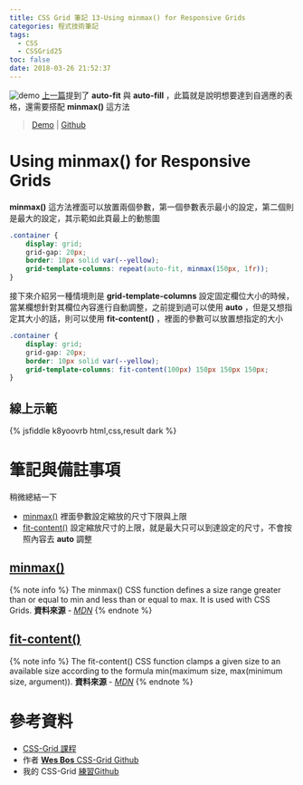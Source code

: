 ```yaml
---
title: CSS Grid 筆記 13-Using minmax() for Responsive Grids
categories: 程式技術筆記
tags:
  - CSS
  - CSSGrid25
toc: false
date: 2018-03-26 21:52:37
---
```



![demo](https://lh3.googleusercontent.com/52oVxuck7nlZMl_v7FUsHuRjwxKP2_P9FKfs8hYzW2CObzlW2yUzli6fe0WuHyEc6lXWslWbsfk69TRSNDVut1cnrjeWmM6xQHQSWJ_mON9x17SqxrRdlUSAYiE3EeqlEuKm7a1hTZ-4x6Gg_qDPhoCaqw7FNTPijdMRoGJDP3XDyb0Bo_ToBsKbnHbEJkzfJV_2Yq30li5wFy5JXKnzGuWDg9dXaJ5P_fn8eZlJtBEFm3Bq4eI1Mflel2DhZZTZTzib856ZkPl2Rr8lg9V9fw6XPs72lPbCyYewlcMgmXG-sUKwsmeRvWEDltiwiBGlbgG8j9BiVtvIVMtx4eyOcwOaYxTigWwsaDTA6WP_N3MhMHQTkEyk4SsbNgLR391BxipBlbozHsw68NESTRW-JzxrB39CXaNPMpQm6TcqhQhNnCuwjNwO7bVZAzBDVrDaSNm4ZPg_PcoKMdSyqvUr52NaKX2A1HSBsL_ALStbK6OETkniNqCRXqDfwAEFwdLlveptV0BUJnQcEaWnKZfK09aTZPip7ifo9mm6ujP9yLz6Q-bN1xgyNQazNpUnfrSneeVf-TWv4mtB36WRkd856B_zlZwrTS6GR6Q5_Az7B8ZrdOvsqGlyxWZ0o--1qujp4Mm5boxshiGwOe4Vnv8iG1di5lfR5uxm=w1142-h340-no)
[上一篇](https://shunnien.github.io/2018/03/24/css-grid-12/)提到了 **auto-fit** 與 **auto-fill** ，此篇就是說明想要達到自適應的表格，還需要搭配 **minmax()** 這方法<!-- more -->

> [Demo](https://shunnien.github.io/css-grid25day/day_13/index.html) | [Github](https://github.com/shunnien/css-grid25day)

# Using minmax() for Responsive Grids

**minmax()** 這方法裡面可以放置兩個參數，第一個參數表示最小的設定，第二個則是最大的設定，其示範如此頁最上的動態圖

``` css
.container {
    display: grid;
    grid-gap: 20px;
    border: 10px solid var(--yellow);
    grid-template-columns: repeat(auto-fit, minmax(150px, 1fr));
}
```

接下來介紹另一種情境則是 **grid-template-columns** 設定固定欄位大小的時候，當某欄想針對其欄位內容進行自動調整，之前提到過可以使用 **auto** ，但是又想指定其大小的話，則可以使用 **fit-content()** ，裡面的參數可以放置想指定的大小

``` css
.container {
    display: grid;
    grid-gap: 20px;
    border: 10px solid var(--yellow);
    grid-template-columns: fit-content(100px) 150px 150px 150px;
}
```

## 線上示範

{% jsfiddle k8yoovrb html,css,result dark %}

# 筆記與備註事項

稍微總結一下

- [minmax()][2] 裡面參數設定縮放的尺寸下限與上限
- [fit-content()][1] 設定縮放尺寸的上限，就是最大只可以到達設定的尺寸，不會按照內容去 **auto** 調整

## [minmax()][2]

{% note info %}
The minmax() CSS function defines a size range greater than or equal to min and less than or equal to max. It is used with CSS Grids.
**資料來源** - [*MDN*](https://developer.mozilla.org/zh-CN/docs/Web/CSS/minmax)
{% endnote %}

## [fit-content()][1]

{% note info %}
The fit-content() CSS function clamps a given size to an available size according to the formula min(maximum size, max(minimum size, argument)).
**資料來源** - [*MDN*](https://developer.mozilla.org/en-US/docs/Web/CSS/fit-content)
{% endnote %}

# 參考資料

- [CSS-Grid 課程](https://cssgrid.io/)
- 作者 [**Wes Bos** CSS-Grid Github](https://github.com/wesbos/css-grid)
- 我的 CSS-Grid [練習Github](https://github.com/shunnien/css-grid25day)

[1]: https://developer.mozilla.org/en-US/docs/Web/CSS/fit-content
[2]: https://developer.mozilla.org/zh-CN/docs/Web/CSS/minmax
